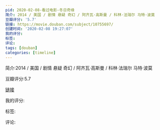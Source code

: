 ```yaml
---
pid: 2020-02-08-看过电影-冬日奇缘
简介: 2014 / 美国 / 剧情 悬疑 奇幻 / 阿齐瓦·高斯曼 / 科林·法瑞尔 马特·波莫
豆瓣评分: '5.7'
链接: https://movie.douban.com/subject/10755697/
创建时间: '2020-02-08 19:27:07'
我的评分:
标签:
评论:
tags: [douban]
categories: [timeline]
---
```

简介:2014 / 美国 / 剧情 悬疑 奇幻 / 阿齐瓦·高斯曼 / 科林·法瑞尔 马特·波莫

豆瓣评分:5.7

[链接](https://movie.douban.com/subject/10755697/)

我的评分:

标签:

评论:

